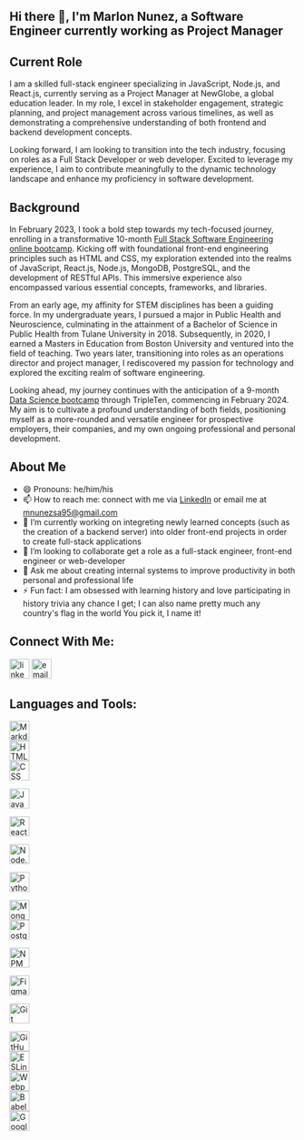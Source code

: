 ## Hi there 👋, I'm Marlon Nunez, a Software Engineer currently working as Project Manager

## Current Role

I am a skilled full-stack engineer specializing in JavaScript, Node.js, and React.js, currently serving as a Project Manager at NewGlobe, a global education leader. In my role, I excel in stakeholder engagement, strategic planning, and project management across various timelines, as well as demonstrating a comprehensive understanding of both frontend and backend development concepts.

Looking forward, I am looking to transition into the tech industry, focusing on roles as a Full Stack Developer or web developer. Excited to leverage my experience, I aim to contribute meaningfully to the dynamic technology landscape and enhance my proficiency in software development.

## Background 

In February 2023, I took a bold step towards my tech-focused journey, enrolling in a transformative 10-month [Full Stack Software Engineering online bootcamp](https://practicum.com/software-engineer/?form_position=%2F&gaid=940678093.1681249137). Kicking off with foundational front-end engineering principles such as HTML and CSS, my exploration extended into the realms of JavaScript, React.js, Node.js, MongoDB, PostgreSQL, and the development of RESTful APIs. This immersive experience also encompassed various essential concepts, frameworks, and libraries.

From an early age, my affinity for STEM disciplines has been a guiding force. In my undergraduate years, I pursued a major in Public Health and Neuroscience, culminating in the attainment of a Bachelor of Science in Public Health from Tulane University in 2018. Subsequently, in 2020, I earned a Masters in Education from Boston University and ventured into the field of teaching. Two years later, transitioning into roles as an operations director and project manager, I rediscovered my passion for technology and explored the exciting realm of software engineering. 

Looking ahead, my journey continues with the anticipation of a 9-month [Data Science bootcamp](https://practicum.com/data-science/?form_position=%2Fsoftware-engineer%2F&gaid=940678093.1681249137) through TripleTen, commencing in February 2024. My aim is to cultivate a profound understanding of both fields, positioning myself as a more-rounded and versatile engineer for prospective employers, their companies, and my own ongoing professional and personal development.

## About Me
- 😄 Pronouns: he/him/his
- 📫 How to reach me: connect with me via [LinkedIn](https://www.linkedin.com/in/marlon-nunez-35ba43b4/) or email me at mnunezsa95@gmail.com
- 🌱 I’m currently working on integreting newly learned concepts (such as the creation of a backend server) into older front-end projects in order to create full-stack applications
- 👯 I’m looking to collaborate get a role as a full-stack engineer, front-end engineer or web-developer
- 💬 Ask me about creating internal systems to improve productivity in both personal and professional life
- ⚡ Fun fact: I am obsessed with learning history and love participating in history trivia any chance I get; I can also name pretty much any country's flag in the world You pick it, I name it!

## Connect With Me:
[<img alt="linkedin logo" src="https://www.logo.wine/a/logo/LinkedIn/LinkedIn-Icon-Logo.wine.svg" style="height: 35px" style="width: 35px">](https://www.linkedin.com/in/marlon-nunez-35ba43b4/) [<img alt="email symbol" src="https://upload.wikimedia.org/wikipedia/commons/thumb/7/7e/Gmail_icon_%282020%29.svg/2560px-Gmail_icon_%282020%29.svg.png" style="height: 35px" style="width: 35px">](mailto:mnunezsa95@gmail.com)

## Languages and Tools:
[<img alt="Markdown logo" src="" style="height: 35px" style="width: 35px">](https://www.markdownguide.org/)  
[<img alt="HTML logo" src="https://cdn.worldvectorlogo.com/logos/html-1.svg" style="height: 35px" style="width: 35px">](https://developer.mozilla.org/en-US/docs/Web/HTML)  
[<img alt="CSS logo" src="https://cdn.worldvectorlogo.com/logos/css-3.svg" style="height: 35px" style="width: 35px">](https://developer.mozilla.org/en-US/docs/Web/CSS)  

[<img alt="JavaScript logo" src="https://cdn.worldvectorlogo.com/logos/logo-javascript.svg" style="height: 35px" style="width: 35px">](https://developer.mozilla.org/en-US/docs/Web/JavaScript) 

[<img alt="React logo" src="https://cdn.worldvectorlogo.com/logos/react-2.svg" style="height: 35px" style="width: 35px">](https://react.dev/)  

[<img alt="Node.js logo" src="https://cdn.worldvectorlogo.com/logos/nodejs-3.svg" style="height: 35px" style="width: 35px">](https://nodejs.org/en)  

[<img alt="Python logo" src="https://cdn.worldvectorlogo.com/logos/python-5.svg" style="height: 35px" style="width: 35px">](https://www.python.org/) 

[<img alt="MongoDB logo" src="https://cdn.worldvectorlogo.com/logos/mongodb-icon-1.svg" style="height: 35px" style="width: 35px">](https://www.mongodb.com/)  
[<img alt="PostgreSQL logo" src="https://cdn.worldvectorlogo.com/logos/postgresql.svg" style="height: 35px" style="width: 35px">](https://www.postgresql.org/) 

[<img alt="NPM logo" src="https://cdn.worldvectorlogo.com/logos/npm.svg" style="height: 35px" style="width: 35px">](https://www.npmjs.com/) 

[<img alt="Figma logo" src="" style="height: 35px" style="width: 35px">](https://www.figma.com/community)  

[<img alt="Git logo" src="https://cdn.worldvectorlogo.com/logos/git-icon.svg" style="height: 35px" style="width: 35px">](https://git-scm.com/)

[<img alt="GitHub logo" src="https://cdn.worldvectorlogo.com/logos/github-icon-2.svg" style="height: 35px" style="width: 35px">](https://github.com/)  
[<img alt="ESLint logo" src="https://cdn.worldvectorlogo.com/logos/eslint-1.svg" style="height: 35px" style="width: 35px">](https://eslint.org/)  
[<img alt="Webpack logo" src="https://cdn.worldvectorlogo.com/logos/webpack-icon.svg" style="height: 35px" style="width: 35px">](https://webpack.js.org/)  
[<img alt="Babel logo" src="https://cdn.worldvectorlogo.com/logos/babel-10.svg" style="height: 35px" style="width: 35px">](https://babeljs.io/)  
[<img alt="Google Cloud logo" src="https://cdn.worldvectorlogo.com/logos/google-cloud-1.svg" style="height: 35px" style="width: 35px">](https://cloud.google.com/) 

